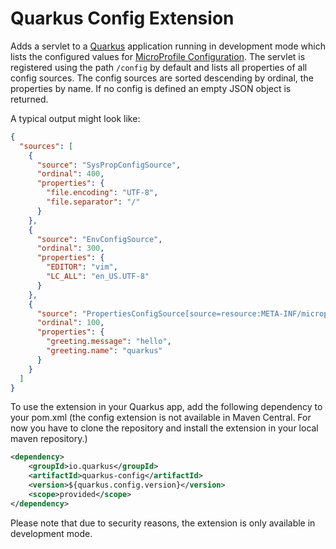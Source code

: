 # Quarkus Config Extension

Adds a servlet to a [Quarkus](https://quarkus.io) application running in development mode which lists the configured values for [MicroProfile Configuration](https://microprofile.io/project/eclipse/microprofile-config). The servlet is registered using the path `/config` by default and lists all properties of all config sources. The config sources are sorted descending by ordinal, the properties by name. If no config is defined an empty JSON object is returned. 

A typical output might look like:
```json
{
  "sources": [
    {
      "source": "SysPropConfigSource",
      "ordinal": 400,
      "properties": {
        "file.encoding": "UTF-8",
        "file.separator": "/"
      }
    },
    {
      "source": "EnvConfigSource",
      "ordinal": 300,
      "properties": {
        "EDITOR": "vim",
        "LC_ALL": "en_US.UTF-8"
      }
    },
    {
      "source": "PropertiesConfigSource[source=resource:META-INF/microprofile-config.properties]",
      "ordinal": 100,
      "properties": {
        "greeting.message": "hello",
        "greeting.name": "quarkus"
      }
    }
  ]
}
```

To use the extension in your Quarkus app, add the following dependency to your pom.xml (the config extension is not available in Maven Central. For now you have to clone the repository and install the extension in your local maven repository.)

```xml
<dependency>
    <groupId>io.quarkus</groupId>
    <artifactId>quarkus-config</artifactId>
    <version>${quarkus.config.version}</version>
    <scope>provided</scope>
</dependency>
```

Please note that due to security reasons, the extension is only available in development mode. 
